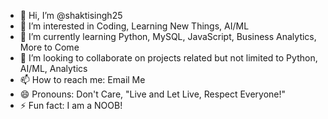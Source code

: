 - 👋 Hi, I’m @shaktisingh25
- 👀 I’m interested in Coding, Learning New Things, AI/ML
- 🌱 I’m currently learning  Python, MySQL, JavaScript, Business Analytics, More to Come
- 💞️ I’m looking to collaborate on projects related but not limited to Python, AI/ML, Analytics
- 📫 How to reach me: Email Me
- 😄 Pronouns: Don't Care, "Live and Let Live, Respect Everyone!"
- ⚡ Fun fact: I am a NOOB! 

<!---
shaktisingh25/shaktisingh25 is a ✨ special ✨ repository because its `README.md` (this file) appears on your GitHub profile.
You can click the Preview link to take a look at your changes.
--->
